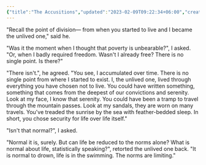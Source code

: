 ```yaml
---
{"title":"The Accusitions","updated":"2023-02-09T09:22:34+06:00","created":"2021-09-25T18:45:26+06:00","latitude":23.78275989,"longitude":90.42133105,"altitude":-18.9308,"location":"বাড্ডা, ঢাকা","dg-publish":true,"tags":["creative","prose","short-story"],"maturity":2,"collections":{"unlived":2},"dg-metatags":{"og:title":"The Accusitions | Unlived Lives of Ours"},"permalink":"/personal/writings/creative/prose/unlived-lives-of-ours/02-the-accusitions/","metatags":{"og:title":"The Accusitions | Unlived Lives of Ours"},"dgPassFrontmatter":true}
---
```


"Recall the point of division— from when you started to live and I became the unlived one," said he.

"Was it the moment when I thought that poverty is unbearable?", I asked.
"Or, when I badly required freedom.
Wasn't I already free?
There is no single point. Is there?"

"There isn't.", he agreed. "You see, I accumulated over time. There is no single point from where I started to exist. I, the unlived one, lived through everything you have chosen not to live. You could have written something, something that comes from the deepest of our convictions and serenity. Look at my face, I know that serenity. You could have been a tramp to travel through the mountain passes. Look at my sandals, they are worn on many travels. You've treaded the sunrise by the sea with feather-bedded sleep. In short, you chose security for life over life itself."

"Isn't that normal?", I asked.

"Normal it is, surely. But can life be reduced to the norms alone? What is normal about life, statistically speaking?", retorted the unlived one back. "It is normal to drown, life is in the swimming. The norms are limiting."

